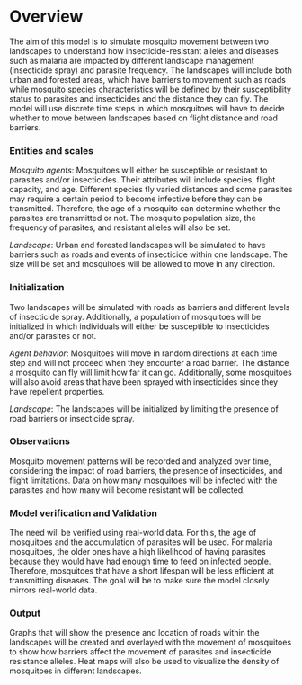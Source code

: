 # Overview

The aim of this model is to simulate mosquito movement between two landscapes to understand how insecticide-resistant alleles and diseases such as malaria are impacted by different landscape management (insecticide spray) and parasite frequency. The landscapes will include both urban and forested areas, which have barriers to movement such as roads while mosquito 
species characteristics will be defined by their susceptibility status to parasites and insecticides and the distance they can fly. The model will use discrete time steps in which mosquitoes will have to decide whether to move between landscapes based on flight distance and road barriers. 

### Entities and scales

*Mosquito agents*: Mosquitoes will either be susceptible or resistant to parasites and/or insecticides. Their attributes will include species, flight capacity, and age. Different species fly varied distances and some parasites may require a certain period to become infective before they can be transmitted. Therefore, the age of a mosquito can determine whether the parasites
are transmitted or not. The mosquito population size, the frequency of parasites, and resistant alleles will also be set.

*Landscape*: Urban and forested landscapes will be simulated to have barriers such as roads and events of insecticide within one landscape. The size will be set and mosquitoes will be allowed to move in any direction. 

### Initialization 

Two landscapes will be simulated with roads as barriers and different levels of insecticide spray. Additionally, a population of mosquitoes will be initialized in which individuals will either be susceptible to insecticides and/or parasites or not.

*Agent behavior*: Mosquitoes will move in random directions at each time step and will not proceed when they encounter a road barrier. The distance a mosquito can fly will limit how far it can go. Additionally, some mosquitoes will also avoid areas that have been sprayed with insecticides since they have repellent properties.

*Landscape*: The landscapes will be initialized by limiting the presence of road barriers or insecticide spray.

### Observations 

Mosquito movement patterns will be recorded and analyzed over time, considering the impact of road barriers, the presence of  insecticides, and flight limitations. Data on how many mosquitoes will be infected with the parasites and how many will become resistant will be collected.

### Model verification and Validation

The need will be verified using real-world data. For this, the age of mosquitoes and the accumulation of parasites will be used. For malaria mosquitoes, the older ones have a high likelihood
of having parasites because they would have had enough time to feed on infected people. Therefore, mosquitoes that have a short lifespan will be less efficient at transmitting diseases. The goal will be to make sure the model closely mirrors real-world data.

### Output

Graphs that will show the presence and location of roads within the landscapes will be created and overlayed with the movement of mosquitoes to show how barriers affect the movement of parasites and insecticide resistance alleles. Heat maps will also be used to visualize the density of mosquitoes in different landscapes.
